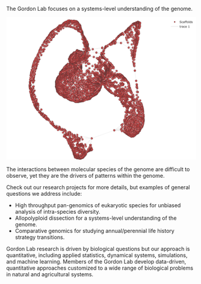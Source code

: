 The Gordon Lab focuses on a systems-level understanding of the genome.

![lab photo](assets/LabPhoto2017.png)

The interactions between molecular species of the genome are difficult to observe, yet they are the drivers of patterns within the genome.  

Check out our research projects for more details, but examples of general questions we address include:

* High throughput pan-genomics of eukaryotic species for unbiased analysis of intra-species diversity.
* Allopolyploid dissection for a systems-level understanding of the genome.
* Comparative genomics for studying annual/perennial life history strategy transitions.

Gordon Lab research is driven by biological questions but our approach is quantitative, including applied statistics, dynamical systems, simulations, and machine learning.
Members of the Gordon Lab develop data-driven, quantitative approaches customized to a wide range of biological problems in natural and agricultural systems.

